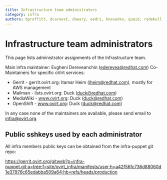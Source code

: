 ```yaml
---
title: Infrastructure team administrators
category: infra
authors: bproffitt, dcaroest, dneary, eedri, knesenko, quaid, rydekull
---
```


# Infrastructure team administrators

This page lists administrator assignments of the Infrastructure team.

Main infra maintainer: Evgheni Dereveanchin (ederevea@redhat.com)
Co-Maintainers for specific oVirt services:

*   Gerrit  - gerrit.ovirt.org: Itamar Heim (iheim@redhat.com), mostly for AWS management
*   Mailman - lists.ovirt.org: Duck (duck@redhat.com)
*   MediaWiki - www.ovirt.org: Duck (duck@redhat.com)
*   OpenShift - www.ovirt.org: Duck (duck@redhat.com)

In any case none of the maintainers are available, please send email to infra@ovirt.org.

## Public sshkeys used by each administrator

All infra members public keys can be obtained from the infra-puppet git repo:

https://gerrit.ovirt.org/gitweb?p=infra-puppet.git;a=tree;f=site/ovirt_infra/manifests/user;h=a42f56fc736d88060d1e37976c65edabba509a64;hb=refs/heads/production 
